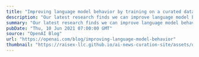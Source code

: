 ```yaml
---
title: "Improving language model behavior by training on a curated dataset"
description: "Our latest research finds we can improve language model behavior with respect to specific behavioral values by fine-tuning on a small, curated dataset."
summary: "Our latest research finds we can improve language model behavior with respect to specific behavioral values by fine-tuning on a small, curated dataset."
pubDate: "Thu, 10 Jun 2021 07:00:00 GMT"
source: "OpenAI Blog"
url: "https://openai.com/blog/improving-language-model-behavior"
thumbnail: "https://raisex-llc.github.io/ai-news-curation-site/assets/openai_logo.png"
---
```


